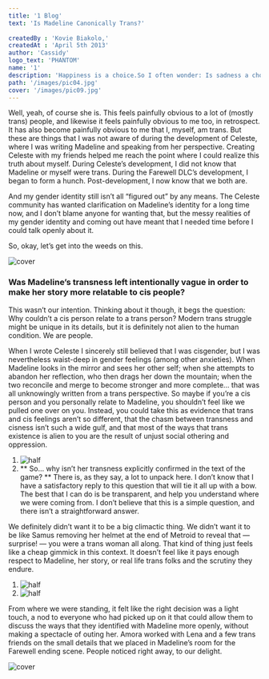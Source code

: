 ```yaml
---
title: '1 Blog'
text: 'Is Madeline Canonically Trans?'
 
createdBy : 'Kovie Biakolo,'
createdAt : 'April 5th 2013'
author: 'Cassidy'
logo_text: 'PHANTOM'
name: '1'
description: 'Happiness is a choice.So I often wonder: Is sadness a choice too? Who wants?'
path: '/images/pic04.jpg'
cover: '/images/pic09.jpg'
---
```



Well, yeah, of course she is. This feels painfully obvious to a lot of (mostly trans) people, and likewise it feels painfully obvious to me too, in retrospect. It has also become painfully obvious to me that I, myself, am trans. But these are things that I was not aware of during the development of Celeste, where I was writing Madeline and speaking from her perspective. Creating Celeste with my friends helped me reach the point where I could realize this truth about myself. During Celeste’s development, I did not know that Madeline or myself were trans. During the Farewell DLC’s development, I began to form a hunch. Post-development, I now know that we both are.

And my gender identity still isn’t all “figured out” by any means. The Celeste community has wanted clarification on Madeline’s identity for a long time now, and I don’t blame anyone for wanting that, but the messy realities of my gender identity and coming out have meant that I needed time before I could talk openly about it.

So, okay, let’s get into the weeds on this.

![cover](/images/pic09.jpg)

### Was Madeline’s transness left intentionally vague in order to make her story more relatable to cis people?

This wasn’t our intention. Thinking about it though, it begs the question: Why couldn’t a cis person relate to a trans person? Modern trans struggle might be unique in its details, but it is definitely not alien to the human condition. We are people.

When I wrote Celeste I sincerely still believed that I was cisgender, but I was nevertheless waist-deep in gender feelings (among other anxieties). When Madeline looks in the mirror and sees her other self; when she attempts to abandon her reflection, who then drags her down the mountain; when the two reconcile and merge to become stronger and more complete… that was all unknowingly written from a trans perspective. So maybe if you’re a cis person and you personally relate to Madeline, you shouldn’t feel like we pulled one over on you. Instead, you could take this as evidence that trans and cis feelings aren’t so different, that the chasm between transness and cisness isn’t such a wide gulf, and that most of the ways that trans existence is alien to you are the result of unjust social othering and oppression.






1. ![half](/images/pic04.jpg)
2. ** So… why isn’t her transness explicitly confirmed in the text of the game? ** There is, as they say, a lot to unpack here. I don’t know that I have a satisfactory reply to this question that will tie it all up with a bow. The best that I can do is be transparent, and help you understand where we were coming from. I don’t believe that this is a simple question, and there isn’t a straightforward answer.

We definitely didn’t want it to be a big climactic thing. We didn’t want it to be like Samus removing her helmet at the end of Metroid to reveal that — surprise! — you were a trans woman all along. That kind of thing just feels like a cheap gimmick in this context. It doesn’t feel like it pays enough respect to Madeline, her story, or real life trans folks and the scrutiny they endure.

1. ![half](/images/pic01.jpg)
1. ![half](/images/pic04.jpg)

From where we were standing, it felt like the right decision was a light touch, a nod to everyone who had picked up on it that could allow them to discuss the ways that they identified with Madeline more openly, without making a spectacle of outing her. Amora worked with Lena and a few trans friends on the small details that we placed in Madeline’s room for the Farewell ending scene. People noticed right away, to our delight.


![cover](/images/pic09.jpg)

